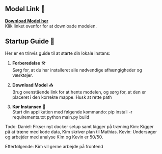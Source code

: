 ## Model Link 🔗

**[Download Model her](https://huggingface.co/deepseek-ai/DeepSeek-R1-Distill-Qwen-1.5B)**  
Klik linket ovenfor for at downloade modelen.

## Startup Guide 🚀

Her er en trinvis guide til at starte din lokale instans:

1. **Forberedelse** 🛠️  
   Sørg for, at du har installeret alle nødvendige afhængigheder og værktøjer.

2. **Download Model** 📥  
   Brug ovenstående link for at hente modelen, og sørg for, at den er placeret i den korrekte mappe.
   Husk at rette path  

3. **Kør Instansen** 🏃  
   Start din applikation med følgende kommando:
   pip install -r requirements.txt
   python main.py build 

Todo: 
Daniel: Fikser nyt docker setup samt kigger på træning 
Kim: Kigger på at træne med kode data, Kim skriver plan til Mathias. 
Kevin: Undersøger og arbejder med analyse Kim og Kevin er 50/50.

Efterfølgende: 
Kim vil gerne arbejde på frontend

